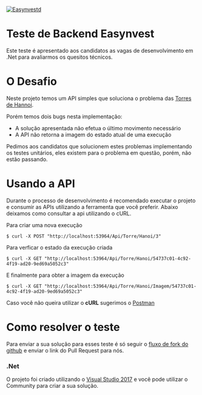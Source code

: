 [![Easynvestd](https://www.easynvest.com.br/favicon.ico)](https://www.easynvest.com.br/) 

# Teste de Backend Easynvest 

Este teste é apresentado aos candidatos as vagas de desenvolvimento em .Net para avaliarmos os quesitos técnicos.

# O Desafio

Neste projeto temos um API simples que soluciona o problema das [Torres de Hannoi](https://pt.wikipedia.org/wiki/Torre_de_Han%C3%B3i).

Porém temos dois bugs nesta implementação:
  - A solução apresentada não efetua o último movimento necessário
  - A API não retorna a imagem do estado atual de uma execução

Pedimos aos candidatos que solucionem estes problemas implementando os testes unitários, eles existem para o problema em questão, porém, não estão passando.

# Usando a API

Durante o processo de desenvolvimento é recomendado executar o projeto e consumir as APIs utilizando a ferramenta que você preferir. Abaixo deixamos como consultar a api utilizando o cURL.

Para criar uma nova execução
```
$ curl -X POST "http://localhost:53964/Api/Torre/Hanoi/3"
```

Para verficar o estado da execução criada

```
$ curl -X GET "http://localhost:53964/Api/Torre/Hanoi/54737c01-4c92-4f19-ad20-9ed69a5052c3"
```

E finalmente para obter a imagem da execução

```
$ curl -X GET "http://localhost:53964/Api/Torre/Hanoi/Imagem/54737c01-4c92-4f19-ad20-9ed69a5052c3"
```

Caso você não queira utilizar o **cURL** sugerimos o [Postman](https://www.getpostman.com/)

# Como resolver o teste

Para enviar a sua solução para esses teste é só seguir o [fluxo de fork do github](http://desenvolvimentoparaweb.com/miscelanea/como-fazer-fork-de-um-projeto-no-github/) e enviar o link do Pull Request para nós.

### .Net

O projeto foi criado utilizando o [Visual Studio 2017](https://www.visualstudio.com/pt-br/downloads/) e você pode utilizar o Community para criar a sua solução.
